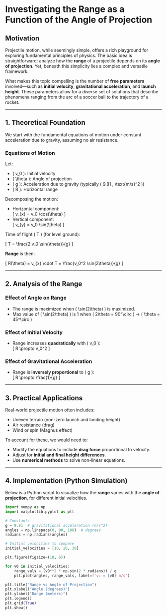 # Investigating the Range as a Function of the Angle of Projection

## Motivation

Projectile motion, while seemingly simple, offers a rich playground for exploring fundamental principles of physics. The basic idea is straightforward: analyze how the **range** of a projectile depends on its **angle of projection**. Yet, beneath this simplicity lies a complex and versatile framework.

What makes this topic compelling is the number of **free parameters** involved—such as **initial velocity**, **gravitational acceleration**, and **launch height**. These parameters allow for a diverse set of solutions that describe phenomena ranging from the arc of a soccer ball to the trajectory of a rocket.

---

## 1. Theoretical Foundation

We start with the fundamental equations of motion under constant acceleration due to gravity, assuming no air resistance.

### Equations of Motion

Let:
- \( v_0 \): Initial velocity
- \( \theta \): Angle of projection
- \( g \): Acceleration due to gravity (typically \( 9.81 \, \text{m/s}^2 \))
- \( R \): Horizontal range

Decomposing the motion:

- Horizontal component:  
  \[
  v_{x} = v_0 \cos(\theta)
  \]
- Vertical component:  
  \[
  v_{y} = v_0 \sin(\theta)
  \]

Time of flight \( T \) (for level ground):

\[
T = \frac{2 v_0 \sin(\theta)}{g}
\]

**Range** is then:

\[
R(\theta) = v_{x} \cdot T = \frac{v_0^2 \sin(2\theta)}{g}
\]

---

## 2. Analysis of the Range

### Effect of Angle on Range

- The range is maximized when \( \sin(2\theta) \) is maximized.
- Max value of \( \sin(2\theta) \) is 1 when \( 2\theta = 90^\circ \) → \( \theta = 45^\circ \)

### Effect of Initial Velocity

- Range increases **quadratically** with \( v_0 \):  
  \[
  R \propto v_0^2
  \]

### Effect of Gravitational Acceleration

- Range is **inversely proportional** to \( g \):  
  \[
  R \propto \frac{1}{g}
  \]

---

## 3. Practical Applications

Real-world projectile motion often includes:

- Uneven terrain (non-zero launch and landing height)
- Air resistance (drag)
- Wind or spin (Magnus effect)

To account for these, we would need to:

- Modify the equations to include **drag force** proportional to velocity.
- Adjust for **initial and final height differences**.
- Use **numerical methods** to solve non-linear equations.

---

## 4. Implementation (Python Simulation)

Below is a Python script to visualize how the **range** varies with the **angle of projection**, for different initial velocities.

```python
import numpy as np
import matplotlib.pyplot as plt

# Constants
g = 9.81  # gravitational acceleration (m/s^2)
angles = np.linspace(0, 90, 100)  # degrees
radians = np.radians(angles)

# Initial velocities to compare
initial_velocities = [10, 20, 30]

plt.figure(figsize=(10, 6))

for v0 in initial_velocities:
    range_vals = (v0**2 * np.sin(2 * radians)) / g
    plt.plot(angles, range_vals, label=f'v₀ = {v0} m/s')

plt.title("Range vs Angle of Projection")
plt.xlabel("Angle (degrees)")
plt.ylabel("Range (meters)")
plt.legend()
plt.grid(True)
plt.show()
